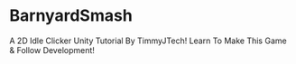 # BarnyardSmash
A 2D Idle Clicker Unity Tutorial By TimmyJTech! Learn To Make This Game &amp; Follow Development!
